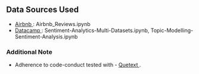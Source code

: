 <h2> Data Sources Used </h2>

<ul> 
    <li> <a href="http://insideairbnb.com/get-the-data.html"> Airbnb </a> : Airbnb_Reviews.ipynb  </li>
    <li> <a href="https://datacamp.com"> Datacamp </a> : Sentiment-Analytics-Multi-Datasets.ipynb, Topic-Modelling-Sentiment-Analysis.ipynb</li>
</ul>

<h3> Additional Note </h3> 
<ul>
    <li> Adherence to code-conduct tested with - <a href="https://www.quetext.com"> Quetext 
    </a>.  </ul>
</ul>
